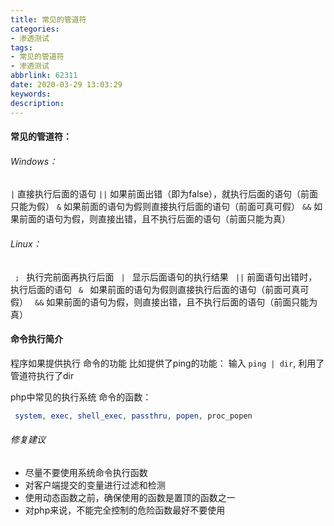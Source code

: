 ```yaml
---
title: 常见的管道符
categories:
- 渗透测试
tags:
- 常见的管道符
- 渗透测试
abbrlink: 62311
date: 2020-03-29 13:03:29
keywords:
description:
---
```

  
#### 常见的管道符：
  
###### Windows：

` | `    直接执行后面的语句
` || `    如果前面出错（即为false），就执行后面的语句（前面只能为假）
` & `    如果前面的语句为假则直接执行后面的语句（前面可真可假）
` && `    如果前面的语句为假，则直接出错，且不执行后面的语句（前面只能为真）


###### Linux：

`  ;  `    执行完前面再执行后面
`  |  `    显示后面语句的执行结果
`  || `    前面语句出错时，执行后面的语句
`  &  `    如果前面的语句为假则直接执行后面的语句（前面可真可假）
`  && `     如果前面的语句为假，则直接出错，且不执行后面的语句（前面只能为真）







#### 命令执行简介

程序如果提供执行 命令的功能
比如提供了ping的功能： 输入 `ping | dir`,  利用了管道符执行了dir

php中常见的执行系统 命令的函数：

```php
 system, exec, shell_exec, passthru, popen, proc_popen
```



###### 修复建议

- 尽量不要使用系统命令执行函数
- 对客户端提交的变量进行过滤和检测
- 使用动态函数之前，确保使用的函数是置顶的函数之一
- 对php来说，不能完全控制的危险函数最好不要使用

